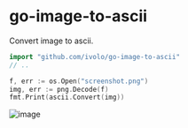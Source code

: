 
# go-image-to-ascii

Convert image to ascii.

```go
import "github.com/ivolo/go-image-to-ascii"
// ..

f, err := os.Open("screenshot.png")
img, err := png.Decode(f)
fmt.Print(ascii.Convert(img))
```

![image](https://cloud.githubusercontent.com/assets/658544/10387777/1334b9c2-6e19-11e5-9671-1248fe2b541f.png)
